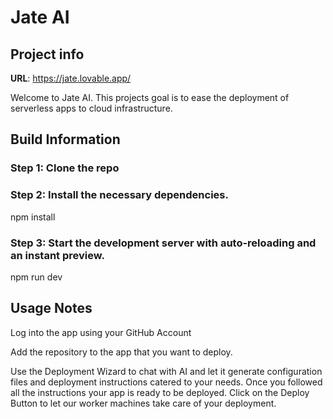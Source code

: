 # Jate AI

## Project info

**URL**: https://jate.lovable.app/

Welcome to Jate AI.
This projects goal is to ease the deployment of serverless apps to cloud infrastructure.

## Build Information

### Step 1: Clone the repo

### Step 2: Install the necessary dependencies.
npm install

### Step 3: Start the development server with auto-reloading and an instant preview.
npm run dev

## Usage Notes

Log into the app using your GitHub Account

Add the repository to the app that you want to deploy.

Use the Deployment Wizard to chat with AI and let it generate configuration files and deployment instructions catered to your needs.
Once you followed all the instructions your app is ready to be deployed.
Click on the Deploy Button to let our worker machines take care of your deployment.
